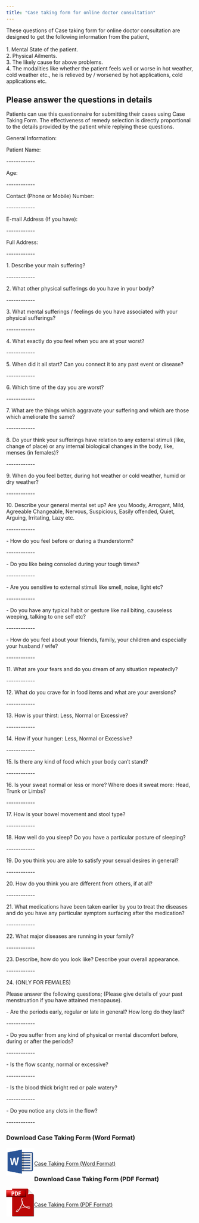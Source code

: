 ```yaml
---
title: "Case taking form for online doctor consultation"
---
```

<p>These questions of Case taking form for online doctor consultation are designed to get the following information from the patient,<br />
<br />
1. Mental State of the patient.<br />
2. Physical Ailments.<br />
3. The likely cause for above problems.<br />
4. The modalities like whether the patient feels well or worse in hot weather, cold weather etc., he is relieved by / worsened by hot applications, cold applications etc.</p>

<h2>Please answer the questions in details</h2>

<p>Patients can use this questionnaire for submitting their cases using Case Taking Form. The effectiveness of remedy selection is directly proportional to the details provided by the patient while replying these questions.</p>
<p>General Information:</p>
<p>Patient Name:</p>
<p>------------</p>
<p>Age:</p>
<p>------------</p>
<p>Contact (Phone or Mobile) Number:</p>
<p>------------</p>
<p>E-mail Address (If you have):</p>
<p>------------</p>
<p>Full Address:</p>
<p>------------</p>
<p>1. Describe your main suffering?</p>
<p>------------</p>
<p>2. What other physical sufferings do you have in your body?</p>
<p>------------</p>
<p>3. What mental sufferings / feelings do you have associated with your physical sufferings?</p>
<p>------------</p>
<p>4. What exactly do you feel when you are at your worst?</p>
<p>------------</p>
<p>5. When did it all start? Can you connect it to any past event or disease?</p>
<p>------------</p>
<p>6. Which time of the day you are worst?</p>
<p>------------</p>
<p>7. What are the things which aggravate your suffering and which are those which ameliorate the same?</p>
<p>------------</p>
<p>8. Do your think your sufferings have relation to any external stimuli (like, change of place) or any internal biological changes in the body, like, menses (in females)?</p>
<p>------------</p>
<p>9. When do you feel better, during hot weather or cold weather, humid or dry weather?</p>
<p>------------</p>
<p>10. Describe your general mental set up? Are you Moody, Arrogant, Mild, Agreeable Changeable, Nervous, Suspicious, Easily offended, Quiet, Arguing, Irritating, Lazy etc.</p>
<p>------------</p>
<p>- How do you feel before or during a thunderstorm?</p>
<p>------------</p>
<p>- Do you like being consoled during your tough times?</p>
<p>------------</p>
<p>- Are you sensitive to external stimuli like smell, noise, light etc?</p>
<p>------------</p>
<p>- Do you have any typical habit or gesture like nail biting, causeless weeping, talking to one self etc?</p>
<p>------------</p>
<p>- How do you feel about your friends, family, your children and especially your husband / wife?</p>
<p>------------</p>
<p>11. What are your fears and do you dream of any situation repeatedly?</p>
<p>------------</p>
<p>12. What do you crave for in food items and what are your aversions?</p>
<p>------------</p>
<p>13. How is your thirst: Less, Normal or Excessive?</p>
<p>------------</p>
<p>14. How if your hunger: Less, Normal or Excessive?</p>
<p>------------</p>
<p>15. Is there any kind of food which your body can’t stand?</p>
<p>------------</p>
<p>16. Is your sweat normal or less or more? Where does it sweat more: Head, Trunk or Limbs?</p>
<p>------------</p>
<p>17. How is your bowel movement and stool type?</p>
<p>------------</p>
<p>18. How well do you sleep? Do you have a particular posture of sleeping?</p>
<p>------------</p>
<p>19. Do you think you are able to satisfy your sexual desires in general?</p>
<p>------------</p>
<p>20. How do you think you are different from others, if at all?</p>
<p>------------</p>
<p>21. What medications have been taken earlier by you to treat the diseases and do you have any particular symptom surfacing after the medication?</p>
<p>------------</p>
<p>22. What major diseases are running in your family?</p>
<p>------------</p>
<p>23. Describe, how do you look like? Describe your overall appearance.</p>
<p>------------</p>
<p>24. (ONLY FOR FEMALES)</p>
<p>Please answer the following questions; (Please give details of your past menstruation if you have attained menopause).</p>
<p>- Are the periods early, regular or late in general? How long do they last?</p>
<p>------------</p>
<p>- Do you suffer from any kind of physical or mental discomfort before, during or after the periods?</p>
<p>------------</p>
<p>- Is the flow scanty, normal or excessive?</p>
<p>------------</p>
<p>- Is the blood thick bright red or pale watery?</p>
<p>------------</p>
<p>- Do you notice any clots in the flow?</p>
<p>------------</p>
<h3>Download Case Taking Form (Word Format)</h3>
<p><a href="/assets/files/Case-Taking-Form-En.doc" target="_blank"><img align="left" src="/assets/images/Microsoft-Word-2013-icon.png" alt="Word Icon" width="75px" height="75px" /><br><br> Case Taking Form (Word Format)</a></p>
<h3>Download Case Taking Form (PDF Format)</h3>
<p><a href="/assets/files/Case-Taking-Form-En.pdf" target="_blank"><img align="left" src="/assets/images/PDF.png" alt="PDF Icon" width="75px" height="75px" /><br><br> Case Taking Form (PDF Format)</a></p>
